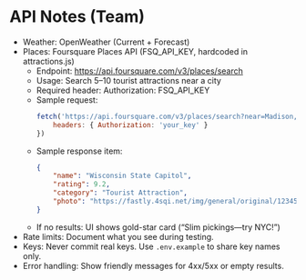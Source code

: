 # API Notes (Team)

- Weather: OpenWeather (Current + Forecast)
- Places: Foursquare Places API (FSQ_API_KEY, hardcoded in attractions.js)
	- Endpoint: https://api.foursquare.com/v3/places/search
	- Usage: Search 5–10 tourist attractions near a city
	- Required header: Authorization: FSQ_API_KEY
	- Sample request:
		```js
		fetch('https://api.foursquare.com/v3/places/search?near=Madison,WI&categories=16000&limit=10', {
			headers: { Authorization: 'your_key' }
		})
		```
	- Sample response item:
		```json
		{
			"name": "Wisconsin State Capitol",
			"rating": 9.2,
			"category": "Tourist Attraction",
			"photo": "https://fastly.4sqi.net/img/general/original/12345.jpg"
		}
		```
	- If no results: UI shows gold-star card (“Slim pickings—try NYC!”)
- Rate limits: Document what you see during testing.
- Keys: Never commit real keys. Use `.env.example` to share key names only.
- Error handling: Show friendly messages for 4xx/5xx or empty results.